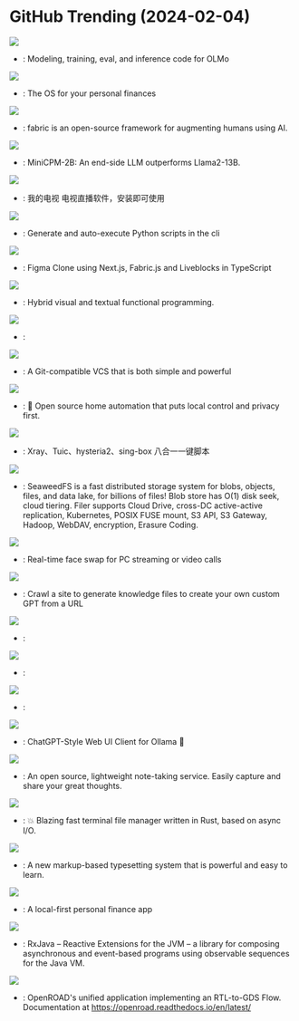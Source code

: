 # GitHub Trending (2024-02-04)

![](https://img.shields.io/badge/Python-New%20500-green?style=flat-square&logo=appveyor)
- [](https://github.comundefined): Modeling, training, eval, and inference code for OLMo

![](https://img.shields.io/badge/Ruby-New%20370-green?style=flat-square&logo=appveyor)
- [](https://github.comundefined): The OS for your personal finances

![](https://img.shields.io/badge/Python-New%20619-green?style=flat-square&logo=appveyor)
- [](https://github.comundefined): fabric is an open-source framework for augmenting humans using AI.

![](https://img.shields.io/badge/Python-New%201-green?style=flat-square&logo=appveyor)
- [](https://github.comundefined): MiniCPM-2B: An end-side LLM outperforms Llama2-13B.

![](https://img.shields.io/badge/C-New%202-green?style=flat-square&logo=appveyor)
- [](https://github.comundefined): 我的电视 电视直播软件，安装即可使用

![](https://img.shields.io/badge/Python-New%20142-green?style=flat-square&logo=appveyor)
- [](https://github.comundefined): Generate and auto-execute Python scripts in the cli

![](https://img.shields.io/badge/TypeScript-New%2041-green?style=flat-square&logo=appveyor)
- [](https://github.comundefined): Figma Clone using Next.js, Fabric.js and Liveblocks in TypeScript

![](https://img.shields.io/badge/Rust-New%20158-green?style=flat-square&logo=appveyor)
- [](https://github.comundefined): Hybrid visual and textual functional programming.

![](https://img.shields.io/badge/none-New%2011-green?style=flat-square&logo=appveyor)
- [](https://github.comundefined): 

![](https://img.shields.io/badge/Rust-New%20222-green?style=flat-square&logo=appveyor)
- [](https://github.comundefined): A Git-compatible VCS that is both simple and powerful

![](https://img.shields.io/badge/Python-New%2040-green?style=flat-square&logo=appveyor)
- [](https://github.comundefined): 🏡 Open source home automation that puts local control and privacy first.

![](https://img.shields.io/badge/Shell-New%20130-green?style=flat-square&logo=appveyor)
- [](https://github.comundefined): Xray、Tuic、hysteria2、sing-box 八合一一键脚本

![](https://img.shields.io/badge/Go-New%20552-green?style=flat-square&logo=appveyor)
- [](https://github.comundefined): SeaweedFS is a fast distributed storage system for blobs, objects, files, and data lake, for billions of files! Blob store has O(1) disk seek, cloud tiering. Filer supports Cloud Drive, cross-DC active-active replication, Kubernetes, POSIX FUSE mount, S3 API, S3 Gateway, Hadoop, WebDAV, encryption, Erasure Coding.

![](https://img.shields.io/badge/Python-New%20111-green?style=flat-square&logo=appveyor)
- [](https://github.comundefined): Real-time face swap for PC streaming or video calls

![](https://img.shields.io/badge/TypeScript-New%2061-green?style=flat-square&logo=appveyor)
- [](https://github.comundefined): Crawl a site to generate knowledge files to create your own custom GPT from a URL

![](https://img.shields.io/badge/TypeScript-New%2020-green?style=flat-square&logo=appveyor)
- [](https://github.comundefined): 

![](https://img.shields.io/badge/TypeScript-New%2076-green?style=flat-square&logo=appveyor)
- [](https://github.comundefined): 

![](https://img.shields.io/badge/TypeScript-New%2024-green?style=flat-square&logo=appveyor)
- [](https://github.comundefined): 

![](https://img.shields.io/badge/Svelte-New%2072-green?style=flat-square&logo=appveyor)
- [](https://github.comundefined): ChatGPT-Style Web UI Client for Ollama 🦙

![](https://img.shields.io/badge/Go-New%20275-green?style=flat-square&logo=appveyor)
- [](https://github.comundefined): An open source, lightweight note-taking service. Easily capture and share your great thoughts.

![](https://img.shields.io/badge/Rust-New%2034-green?style=flat-square&logo=appveyor)
- [](https://github.comundefined): 💥 Blazing fast terminal file manager written in Rust, based on async I/O.

![](https://img.shields.io/badge/Rust-New%2051-green?style=flat-square&logo=appveyor)
- [](https://github.comundefined): A new markup-based typesetting system that is powerful and easy to learn.

![](https://img.shields.io/badge/TypeScript-New%2018-green?style=flat-square&logo=appveyor)
- [](https://github.comundefined): A local-first personal finance app

![](https://img.shields.io/badge/Java-New%205-green?style=flat-square&logo=appveyor)
- [](https://github.comundefined): RxJava – Reactive Extensions for the JVM – a library for composing asynchronous and event-based programs using observable sequences for the Java VM.

![](https://img.shields.io/badge/Verilog-New%2044-green?style=flat-square&logo=appveyor)
- [](https://github.comundefined): OpenROAD's unified application implementing an RTL-to-GDS Flow. Documentation at https://openroad.readthedocs.io/en/latest/

